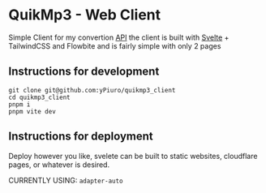 # QuikMp3 - Web Client
Simple Client for my convertion [API](https://github.com/yPiuro/convertion_api) the client is built with [Svelte](https://svelte.dev/) + TailwindCSS and Flowbite and is fairly simple with only 2 pages

## Instructions for development

```
git clone git@github.com:yPiuro/quikmp3_client
cd quikmp3_client
pnpm i
pnpm vite dev
```


## Instructions for deployment

Deploy however you like, svelete can be built to static websites, cloudflare pages, or whatever is desired.

CURRENTLY USING: `adapter-auto`

